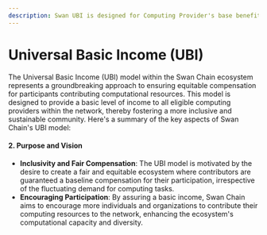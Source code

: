 ```yaml
---
description: Swan UBI is designed for Computing Provider's base benefit
---
```


# Universal Basic Income (UBI)

The Universal Basic Income (UBI) model within the Swan Chain ecosystem represents a groundbreaking approach to ensuring equitable compensation for participants contributing computational resources. This model is designed to provide a basic level of income to all eligible computing providers within the network, thereby fostering a more inclusive and sustainable community. Here's a summary of the key aspects of Swan Chain's UBI model:

#### 2. Purpose and Vision

* **Inclusivity and Fair Compensation**: The UBI model is motivated by the desire to create a fair and equitable ecosystem where contributors are guaranteed a baseline compensation for their participation, irrespective of the fluctuating demand for computing tasks.
* **Encouraging Participation**: By assuring a basic income, Swan Chain aims to encourage more individuals and organizations to contribute their computing resources to the network, enhancing the ecosystem's computational capacity and diversity.
